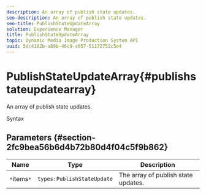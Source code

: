 ```yaml
---
description: An array of publish state updates.
seo-description: An array of publish state updates.
seo-title: PublishStateUpdateArray
solution: Experience Manager
title: PublishStateUpdateArray
topic: Dynamic Media Image Production System API
uuid: 5dc4102b-a89b-46c9-a057-51172752c5e4
---
```


# PublishStateUpdateArray{#publishstateupdatearray}

An array of publish state updates.

 Syntax 

## Parameters {#section-2fc9bea56b6d4b72b80d4f04c5f9b862}

|  Name  | Type  | Description  |
|---|---|---|
|  `*`items`*`  | `types:PublishStateUpdate`  | The array of publish state updates.  |

